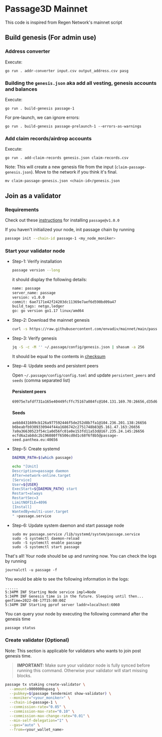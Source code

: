 # Passage3D Mainnet

This code is inspired from Regen Network's mainnet script

## Build genesis (For admin use)
### Address converter
Execute:
```shell
go run . addr-converter input.csv output_address.csv pasg 
```

### Building the `genesis.json` aka add all vesting, genesis accounts and balances

Execute:
```shell
go run . build-genesis passage-1
```

For pre-launch, we can ignore errors:

```shell
go run . build-genesis passage-prelaunch-1 --errors-as-warnings
```

### Add claim records/airdrop accounts
Execute:
```shell
go run . add-claim-records genesis.json claim-records.csv
```

Note: This will create a new genesis file from the input (`claim-passage-genesis.json`). Move to the network if you think it's final.
```shell
mv claim-passage-genesis.json <chain-id>/genesis.json
```

## Join as a validator

### Requirements

Check out these [instructions](./passage-1/README.md#node-requirements) for installing `passage@v1.0.0`

If you haven't initialized your node, init passage chain by running

```sh
passage init --chain-id passage-1 <my_node_moniker>
```

### Start your validator node

- Step-1: Verify installation
    ```sh
    passage version --long
    ```

    it should display the following details:
    ```sh
    name: passage
    server_name: passage
    version: v1.0.0
    commit: 6ae7171e42f24203dc11369e7aef6d590bd09a47
    build_tags: netgo,ledger
    go: go version go1.17 linux/amd64
    ```

- Step-2: Download the mainnet genesis
    ```sh
    curl -s https://raw.githubusercontent.com/envadiv/mainnet/main/passage-1/genesis.json > ~/.passage/config/genesis.json
    ```

- Step-3: Verify genesis
    ```sh
    jq -S -c -M '' ~/.passage/config/genesis.json | shasum -a 256
    ```
    It should be equal to the contents in [checksum](passage-1/checksum.txt)

- Step-4: Update seeds and persistent peers

    Open `~/.passage/config/config.toml` and update `persistent_peers` and `seeds` (comma separated list)
    #### Persistent peers
    ```sh
    69975e7afdf731a165e40449fcffc75167a084fc@104.131.169.70:26656,d35d652b6cb3bf7d6cb8d4bd7c036ea03e7be2ab@116.203.182.185:26656,ffacd3202ded6945fed12fa4fd715b1874985b8c@3.98.38.91:26656,8e0b0d4f80d0d2853f853fbd6a76390113f07d72@65.108.127.249:26656,0111da7144fd2e8ce0dfe17906ef6fd760325aca@142.132.213.231:26656,054b90a8dc7b392e4b1d0e3b6d09bcb2c38251cb@passage-peer.panthea.eu:30656
    ```

    #### Seeds
    ```
    aebb8431609cb126a977592446f5de252d8b7fa1@104.236.201.138:26656
    b6beabfb9309330944f44a1686742c2751748b83@5.161.47.163:26656
    7a9a36630523f54c1a0d56fc01e0e153fd11a53d@167.235.24.145:26656
    ecfd6a2ab8dc2b196080ff6506cd0d1c68f6f8b5@passage-seed.panthea.eu:40656
    ```

- Step-5: Create systemd
    ```sh
    DAEMON_PATH=$(which passage)

    echo "[Unit]
    Description=passage daemon
    After=network-online.target
    [Service]
    User=${USER}
    ExecStart=${DAEMON_PATH} start
    Restart=always
    RestartSec=3
    LimitNOFILE=4096
    [Install]
    WantedBy=multi-user.target
    " >passage.service
    ```

- Step-6: Update system daemon and start passage node

    ```
    sudo mv passage.service /lib/systemd/system/passage.service
    sudo -S systemctl daemon-reload
    sudo -S systemctl enable passage
    sudo -S systemctl start passage
    ```

That's all! Your node should be up and running now. You can check the logs by running
```
journalctl -u passage -f
```

You would be able to see the following information in the logs:
```
......
5:34PM INF Starting Node service impl=Node
5:34PM INF Genesis time is in the future. Sleeping until then... genTime=2022-08-17T15:00:00Z
5:34PM INF Starting pprof server laddr=localhost:6060
```



You can query your node by executing the following command after the genesis time

```sh
passage status
```

### Create validator (Optional)
Note: This section is applicable for validators who wants to join post genesis time.

> **IMPORTANT:** Make sure your validator node is fully synced before running this command. Otherwise your validator will start missing blocks.

```sh
passage tx staking create-validator \
  --amount=9000000upasg \
  --pubkey=$(passage tendermint show-validator) \
  --moniker="<your_moniker>" \
  --chain-id=passage-1 \
  --commission-rate="0.05" \
  --commission-max-rate="0.10" \
  --commission-max-change-rate="0.01" \
  --min-self-delegation="1" \
  --gas="auto" \
  --from=<your_wallet_name>
```
